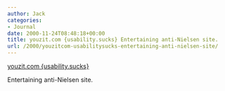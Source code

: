 ```yaml
---
author: Jack
categories:
- Journal
date: 2000-11-24T08:48:18+00:00
title: youzit.com {usability.sucks} Entertaining anti-Nielsen site.
url: /2000/youzitcom-usabilitysucks-entertaining-anti-nielsen-site/
---
```


[youzit.com {usability.sucks}][1]

Entertaining anti-Nielsen site.

 [1]: http://www.faxwerk.org/usabilitysucks/usesucks.html